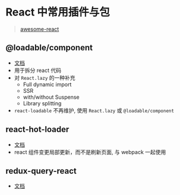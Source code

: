 # React 中常用插件与包

> [awesome-react](https://github.com/enaqx/awesome-react)

## @loadable/component

+ [文档](https://loadable-components.com/docs/getting-started/)
+ 用于拆分 react 代码
+ 对 `React.lazy` 的一种补充
  + Full dynamic import
  + SSR
  + with/without Suspense
  + Library splitting
+ `react-loadable` 不再维护, 使用 `React.lazy` 或 `@loadable/component`

## react-hot-loader

+ [文档](http://gaearon.github.io/react-hot-loader/getstarted/)
+ react 组件变更局部更新，而不是刷新页面, 与 webpack 一起使用

## redux-query-react

+ [文档](https://amplitude.github.io/redux-query/docs/getting-started)
